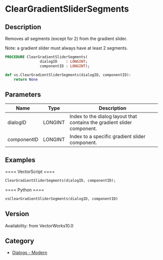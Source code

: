 # ClearGradientSliderSegments

## Description
Removes all segments (except for 2) from the gradient slider.

Note: a gradient slider must always have at least 2 segments.

```pascal
PROCEDURE ClearGradientSliderSegments(
				dialogID    : LONGINT;
				componentID : LONGINT);
```

```python
def vs.ClearGradientSliderSegments(dialogID, componentID):
    return None
```

## Parameters
|Name|Type|Description|
|---|---|---|
|dialogID|LONGINT|Index to the dialog layout that contains the gradient slider component.|
|componentID|LONGINT|Index to a specific gradient slider component.|

## Examples
==== VectorScript ====
```pascal
ClearGradientSliderSegments(dialogID, componentID);
```
==== Python ====
```python
vsClearGradientSliderSegments(dialogID, componentID)
```

## Version
Availability: from VectorWorks10.0

## Category
* [Dialogs - Modern](../Categories/Dialogs%20-%20Modern.md)
